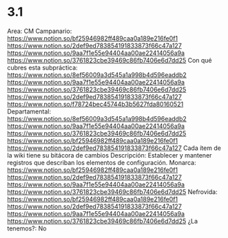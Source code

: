 # 3.1

Area: CM
Campanario: https://www.notion.so/bf25946982ff489caa0a189e216fe0f1 
https://www.notion.so/2def9ed783854191833873f66c47a127 
https://www.notion.so/9aa7f1e55e94404aa00ae22414056a9a 
https://www.notion.so/3761823cbe39469c86fb7406e6d7dd25 
Con qué cubres esta subpráctica: https://www.notion.so/8ef56009a3d545a1a998b4d596eaddb2 
https://www.notion.so/9aa7f1e55e94404aa00ae22414056a9a 
https://www.notion.so/3761823cbe39469c86fb7406e6d7dd25 
https://www.notion.so/2def9ed783854191833873f66c47a127 
https://www.notion.so/f78724bec45744b3b5627fda80160521 
Departamental: https://www.notion.so/8ef56009a3d545a1a998b4d596eaddb2
https://www.notion.so/9aa7f1e55e94404aa00ae22414056a9a 
https://www.notion.so/3761823cbe39469c86fb7406e6d7dd25  
https://www.notion.so/bf25946982ff489caa0a189e216fe0f1 
https://www.notion.so/2def9ed783854191833873f66c47a127 
Cada ítem de la wiki tiene su bitácora de cambios
Descripción: Establecer y mantener registros que describan los elementos de configuración.
Monarca: https://www.notion.so/bf25946982ff489caa0a189e216fe0f1 
https://www.notion.so/2def9ed783854191833873f66c47a127 
https://www.notion.so/9aa7f1e55e94404aa00ae22414056a9a 
https://www.notion.so/3761823cbe39469c86fb7406e6d7dd25 
Nefrovida: https://www.notion.so/bf25946982ff489caa0a189e216fe0f1 
https://www.notion.so/2def9ed783854191833873f66c47a127 
https://www.notion.so/9aa7f1e55e94404aa00ae22414056a9a 
https://www.notion.so/3761823cbe39469c86fb7406e6d7dd25 
¿La tenemos?: No